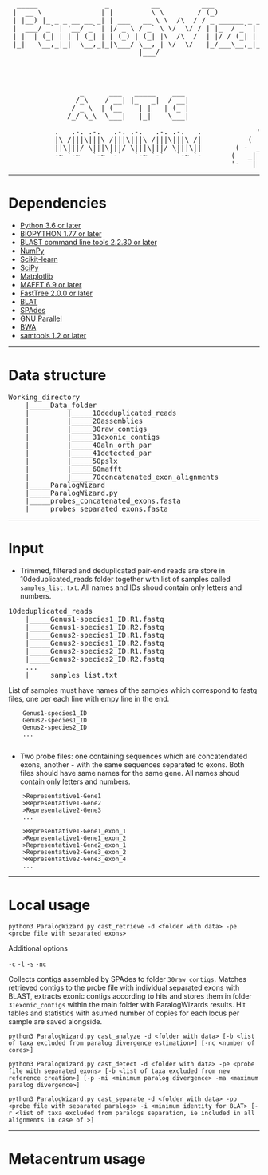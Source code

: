 <pre> 
  _____                _          __          ___                  _ 
 |  __ \              | |         \ \        / (_)                | |              /\
 | |__) |_ _ _ __ __ _| | ___   __ \ \  /\  / / _ ______ _ _ __ __| |             /  \
 |  ___/ _` | '__/ _` | |/ _ \ / _` \ \/  \/ / | |_  / _` | '__/ _` |            |    |
 | |  | (_| | | | (_| | | (_) | (_| |\  /\  /  | |/ / (_| | | | (_| |          --:'''':--
 |_|   \__,_|_|  \__,_|_|\___/ \__, | \/  \/   |_/___\__,_|_|  \__,_|            :'_' :
                               |___/                                             _:"":\___
                                                                 ' '      ____.' :::     '._
                                                                . *=====<<=)           \    :
                                                                 .  '      '-'-'\_      /'._.'
                                                                                  \====:_ ""
                 _      ___   _____    ___                                       .'     \\
                /_\    / __| |_   _|  / __|                                     :       :
               / _ \  | (__    | |   | (_ |                                    /   :    \
              /_/ \_\  \___|   |_|    \___|                                   :   .      '.
                                                              ,. _            :  : :      :
           .   .-. .-.   .-. .-.   .-. .-.   .             '-' _  ).          :__:-:__.;--'
           |\ /|||\|||\ /|||\|||\ /|||\|||\ /|           (   _|  _  )        '-'   '-'
           ||\|||/ \|||\|||/ \|||\|||/ \|||\||        ( -  _| |_|   -_
           -~ `-~   `-~ `-`   `-~ `-`   `-~ `-       (   _| |_  |_    )
                                                     '-   |_         -</pre>
---
# Dependencies
  * [Python 3.6 or later](https://www.python.org/downloads/)
  * [BIOPYTHON 1.77 or later](https://biopython.org/wiki/Download)
  * [BLAST command line tools 2.2.30 or later](https://www.ncbi.nlm.nih.gov/books/NBK131777/#_Blast_ReleaseNotes_BLAST_2_2_30_October_)
  * [NumPy](https://numpy.org)
  * [Scikit-learn](https://scikit-learn.org/stable/user_guide.html)
  * [SciPy](https://www.scipy.org)
  * [Matplotlib](https://matplotlib.org)
  * [MAFFT 6.9 or later](https://mafft.cbrc.jp/alignment/software/)
  * [FastTree 2.0.0 or later](http://www.microbesonline.org/fasttree/)
  * [BLAT](http://genome.ucsc.edu/goldenPath/help/blatSpec.html)
  * [SPAdes](http://cab.spbu.ru/software/spades/)
  * [GNU Parallel](http://www.gnu.org/software/parallel/) 
  * [BWA](https://github.com/lh3/bwa)
  * [samtools 1.2 or later](https://github.com/samtools/samtools)

---
# Data structure

<pre>
Working_directory
    |_____Data_folder
    |         |_____10deduplicated_reads
    |         |_____20assemblies
    |         |_____30raw_contigs
    |         |_____31exonic_contigs
    |         |_____40aln_orth_par
    |         |_____41detected_par
    |         |_____50pslx
    |         |_____60mafft
    |         |_____70concatenated_exon_alignments
    |_____ParalogWizard
    |_____ParalogWizard.py
    |_____probes_concatenated_exons.fasta
    |_____probes_separated_exons.fasta
</pre>
    
---
# Input

* Trimmed, filtered and deduplicated pair-end reads are store in 10deduplicated_reads folder together with list of samples called ```samples_list.txt```. All names and IDs shoud contain only letters and numbers. 

<pre>
10deduplicated_reads
    |_____Genus1-species1_ID.R1.fastq
    |_____Genus1-species1_ID.R2.fastq
    |_____Genus2-species1_ID.R1.fastq
    |_____Genus2-species1_ID.R2.fastq
    |_____Genus2-species2_ID.R1.fastq
    |_____Genus2-species2_ID.R2.fastq
    ...
    |_____samples_list.txt
</pre>

List of samples must have names of the samples which correspond to fastq files, one per each line with empy line in the end.
```    
    Genus1-species1_ID
    Genus2-species1_ID
    Genus2-species2_ID
    ...
    
```

* Two probe files: one containing sequences which are concatendated exons, another - with the same sequences separated to exons. Both files should have same names for the same gene. All names shoud contain only letters and numbers.
```
    >Representative1-Gene1
    >Representative1-Gene2
    >Representative2-Gene3
    ...
 ```

```
    >Representative1-Gene1_exon_1
    >Representative1-Gene1_exon_2
    >Representative1-Gene2_exon_1
    >Representative2-Gene3_exon_2
    >Representative2-Gene3_exon_4
    ...
```

---
# Local usage




```python3 ParalogWizard.py cast_retrieve -d <folder with data> -pe <probe file with separated exons>```

Additional options

```-c```
```-l``` <threshold for length cover of BLAST hits>
```-s``` <threshold for k-mer cover of contigs assembled by SPAdes>
```-nc``` <number of cores>

Collects contigs assembled by SPAdes to folder ```30raw_contigs```. Matches retrieved contigs to the probe file with individual separated exons with BLAST, extracts exonic contigs according to hits and stores them in folder ```31exonic_contigs``` within the main folder with ParalogWizards results. Hit tables and statistics with asumed number of copies for each locus per sample are saved alongside.

```python3 ParalogWizard.py cast_analyze -d <folder with data> [-b <list of taxa excluded from paralog divergence estimation>] [-nc <number of cores>]```

```python3 ParalogWizard.py cast_detect -d <folder with data> -pe <probe file with separated exons> [-b <list of taxa excluded from new reference creation>] [-p -mi <minimum paralog divergence> -ma <maximum paralog divergence>] ``` 

```python3 ParalogWizard.py cast_separate -d <folder with data> -pp <probe file with separated paralogs> -i <minimum identity for BLAT> [-r <list of taxa excluded from paralogs separation, ie included in all alignments in case of >]```


---
# Metacentrum usage





